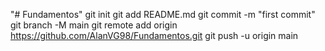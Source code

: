 "# Fundamentos"  git init git add README.md git commit -m "first commit" git branch -M main git remote add origin https://github.com/AlanVG98/Fundamentos.git git push -u origin main
